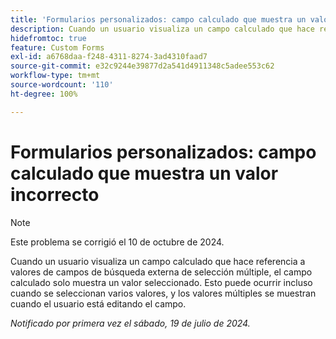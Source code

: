 ```yaml
---
title: 'Formularios personalizados: campo calculado que muestra un valor incorrecto'
description: Cuando un usuario visualiza un campo calculado que hace referencia a valores de campos de búsqueda externa de selección múltiple, el campo calculado solo muestra un valor seleccionado. Esto puede ocurrir incluso cuando se seleccionan varios valores, y los valores múltiples se muestran cuando el usuario está editando el campo.
hidefromtoc: true
feature: Custom Forms
exl-id: a6768daa-f248-4311-8274-3ad4310faad7
source-git-commit: e32c9244e39877d2a541d4911348c5adee553c62
workflow-type: tm+mt
source-wordcount: '110'
ht-degree: 100%

---
```


# Formularios personalizados: campo calculado que muestra un valor incorrecto

>[!NOTE]
>
>Este problema se corrigió el 10 de octubre de 2024.

Cuando un usuario visualiza un campo calculado que hace referencia a valores de campos de búsqueda externa de selección múltiple, el campo calculado solo muestra un valor seleccionado. Esto puede ocurrir incluso cuando se seleccionan varios valores, y los valores múltiples se muestran cuando el usuario está editando el campo.

_Notificado por primera vez el sábado, 19 de julio de 2024._
